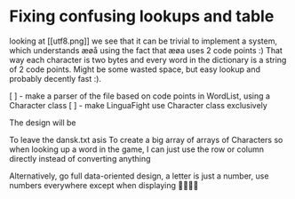 # Fixing confusing lookups and table
looking at [[utf8.png]] we see that it can be trivial to implement a system,
which understands æøå using the fact that æøa uses 2 code points :)
That way each character is two bytes and every word in the dictionary is a
string of 2 code points. Might be some wasted space, but easy lookup and
probably decently fast :).

[ ] - make a parser of the file based on code points in WordList, using a
Character class
[ ] - make LinguaFight use Character class exclusively

The design will be

To leave the dansk.txt asis
To create a big array of arrays of Characters
so when looking up a word in the game, I can just use the row or column directly
instead of converting anything

Alternatively, 
go full data-oriented design, a letter is just a number, use numbers everywhere
except when displaying 🤔🤔🤔🤔
